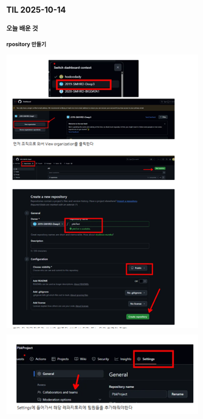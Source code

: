 ## TIL 2025-10-14

### 오늘 배운 것

####  rpository 만들기

![alt text](image-14.png)

![alt text](image-15.png)